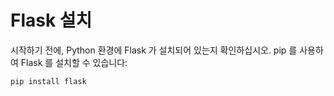 # Flask 설치

시작하기 전에, Python 환경에 Flask 가 설치되어 있는지 확인하십시오. pip 를 사용하여 Flask 를 설치할 수 있습니다:

```
pip install flask
```
